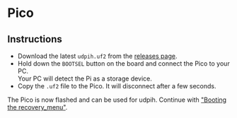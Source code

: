 # Pico
## Instructions
- Download the latest `udpih.uf2` from the [releases page](https://github.com/GaryOderNichts/udpih/releases).
- Hold down the `BOOTSEL` button on the board and connect the Pico to your PC.  
  Your PC will detect the Pi as a storage device.
- Copy the `.uf2` file to the Pico. It will disconnect after a few seconds.

The Pico is now flashed and can be used for udpih. Continue with ["Booting the recovery_menu"](../README.md#booting-the-recovery_menu).
